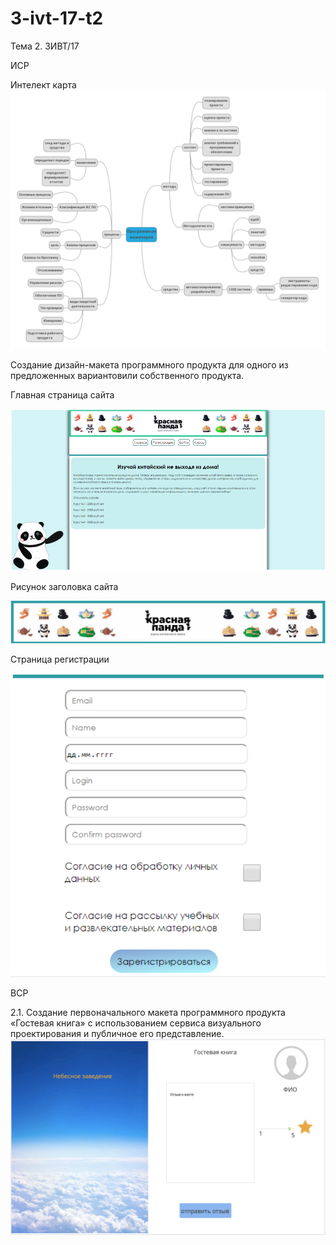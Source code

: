 # 3-ivt-17-t2
Тема 2. 3ИВТ/17

ИСР

Интелект карта
![r](https://raw.githubusercontent.com/ctel-prj-mng/3-ivt-17-t2-strijovegor/master/e6d9b7f036b511ea8c4ccd6794ac1cfa.map.png "r")

Создание дизайн-макета программного продукта для одного из предложенных вариантовили собственного продукта.

Главная страница сайта

![q](https://raw.githubusercontent.com/ctel-prj-mng/3-ivt-17-t2-CrazyKraken/master/%D0%A1%D0%BD%D0%B8%D0%BC%D0%BE%D0%BA.PNG "q")

Рисунок заголовка сайта

![q](https://raw.githubusercontent.com/ctel-prj-mng/3-ivt-17-t2-CrazyKraken/master/%D0%A1%D0%BD%D0%B8%D0%BC%D0%BE%D0%BA1.PNG "q")

Страница регистрации

![q](https://raw.githubusercontent.com/ctel-prj-mng/3-ivt-17-t2-CrazyKraken/master/%D0%A1%D0%BD%D0%B8%D0%BC%D0%BE%D0%BA2.PNG "q")

ВСР

2.1. Создание первоначального макета программного продукта «Гостевая книга» с использованием сервиса визуального проектирования и публичное его представление.
![lol](https://raw.githubusercontent.com/ctel-prj-mng/3-ivt-17-t2-strijovegor/master/IMG/%D0%A1%D0%BD%D0%B8%D0%BC%D0%BE%D0%BA%20%D1%8D%D0%BA%D1%80%D0%B0%D0%BD%D0%B0%202020-01-14%20%D0%B2%2013.49.47.png "lol")
